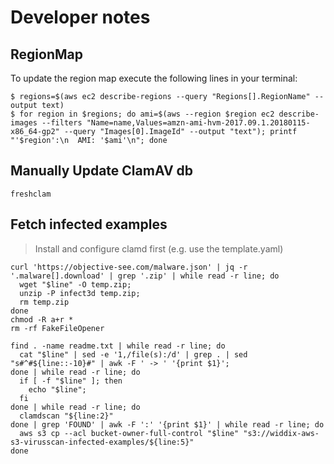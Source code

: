 # Developer notes

## RegionMap
To update the region map execute the following lines in your terminal:

```
$ regions=$(aws ec2 describe-regions --query "Regions[].RegionName" --output text)
$ for region in $regions; do ami=$(aws --region $region ec2 describe-images --filters "Name=name,Values=amzn-ami-hvm-2017.09.1.20180115-x86_64-gp2" --query "Images[0].ImageId" --output "text"); printf "'$region':\n  AMI: '$ami'\n"; done
```

## Manually Update ClamAV db

```
freshclam
```

## Fetch infected examples

> Install and configure clamd first (e.g. use the template.yaml)

```
curl 'https://objective-see.com/malware.json' | jq -r '.malware[].download' | grep '.zip' | while read -r line; do 
  wget "$line" -O temp.zip;
  unzip -P infect3d temp.zip;
  rm temp.zip
done
chmod -R a+r *
rm -rf FakeFileOpener

find . -name readme.txt | while read -r line; do
  cat "$line" | sed -e '1,/file(s):/d' | grep . | sed "s#^#${line::-10}#" | awk -F ' -> ' '{print $1}'; 
done | while read -r line; do
  if [ -f "$line" ]; then
    echo "$line"; 
  fi
done | while read -r line; do
  clamdscan "${line:2}"
done | grep 'FOUND' | awk -F ':' '{print $1}' | while read -r line; do
  aws s3 cp --acl bucket-owner-full-control "$line" "s3://widdix-aws-s3-virusscan-infected-examples/${line:5}"
done
```